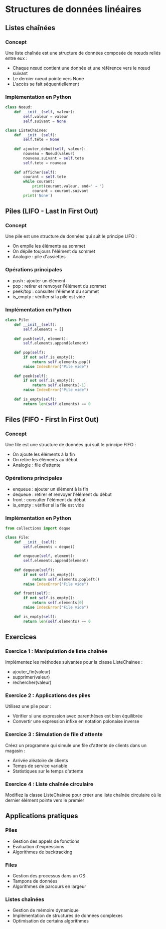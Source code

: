 # Structures de données linéaires

## Listes chaînées

### Concept

Une liste chaînée est une structure de données composée de nœuds reliés entre eux :
- Chaque nœud contient une donnée et une référence vers le nœud suivant
- Le dernier nœud pointe vers None
- L'accès se fait séquentiellement

### Implémentation en Python

```python
class Noeud:
    def __init__(self, valeur):
        self.valeur = valeur
        self.suivant = None

class ListeChainee:
    def __init__(self):
        self.tete = None
    
    def ajouter_debut(self, valeur):
        nouveau = Noeud(valeur)
        nouveau.suivant = self.tete
        self.tete = nouveau
    
    def afficher(self):
        courant = self.tete
        while courant:
            print(courant.valeur, end=' → ')
            courant = courant.suivant
        print('None')
```

## Piles (LIFO - Last In First Out)

### Concept

Une pile est une structure de données qui suit le principe LIFO :
- On empile les éléments au sommet
- On dépile toujours l'élément du sommet
- Analogie : pile d'assiettes

### Opérations principales

- push : ajouter un élément
- pop : retirer et renvoyer l'élément du sommet
- peek/top : consulter l'élément du sommet
- is_empty : vérifier si la pile est vide

### Implémentation en Python

```python
class Pile:
    def __init__(self):
        self.elements = []
    
    def push(self, element):
        self.elements.append(element)
    
    def pop(self):
        if not self.is_empty():
            return self.elements.pop()
        raise IndexError("Pile vide")
    
    def peek(self):
        if not self.is_empty():
            return self.elements[-1]
        raise IndexError("Pile vide")
    
    def is_empty(self):
        return len(self.elements) == 0
```

## Files (FIFO - First In First Out)

### Concept

Une file est une structure de données qui suit le principe FIFO :
- On ajoute les éléments à la fin
- On retire les éléments au début
- Analogie : file d'attente

### Opérations principales

- enqueue : ajouter un élément à la fin
- dequeue : retirer et renvoyer l'élément du début
- front : consulter l'élément du début
- is_empty : vérifier si la file est vide

### Implémentation en Python

```python
from collections import deque

class File:
    def __init__(self):
        self.elements = deque()
    
    def enqueue(self, element):
        self.elements.append(element)
    
    def dequeue(self):
        if not self.is_empty():
            return self.elements.popleft()
        raise IndexError("File vide")
    
    def front(self):
        if not self.is_empty():
            return self.elements[0]
        raise IndexError("File vide")
    
    def is_empty(self):
        return len(self.elements) == 0
```

## Exercices

### Exercice 1 : Manipulation de liste chaînée
Implémentez les méthodes suivantes pour la classe ListeChainee :
- ajouter_fin(valeur)
- supprimer(valeur)
- rechercher(valeur)

### Exercice 2 : Applications des piles
Utilisez une pile pour :
- Vérifier si une expression avec parenthèses est bien équilibrée
- Convertir une expression infixe en notation polonaise inverse

### Exercice 3 : Simulation de file d'attente
Créez un programme qui simule une file d'attente de clients dans un magasin :
- Arrivée aléatoire de clients
- Temps de service variable
- Statistiques sur le temps d'attente

### Exercice 4 : Liste chaînée circulaire
Modifiez la classe ListeChainee pour créer une liste chaînée circulaire où le dernier élément pointe vers le premier

## Applications pratiques

### Piles
- Gestion des appels de fonctions
- Évaluation d'expressions
- Algorithmes de backtracking

### Files
- Gestion des processus dans un OS
- Tampons de données
- Algorithmes de parcours en largeur

### Listes chaînées
- Gestion de mémoire dynamique
- Implémentation de structures de données complexes
- Optimisation de certains algorithmes